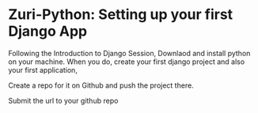# Zuri-Python: Setting up your first Django App

Following the Introduction to Django Session, Downlaod and install python on your machine. When you do, create your first django project and also your first application,

Create a repo for it on Github and push the project there.

Submit the url to your github repo 

